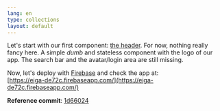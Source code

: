 ```yaml
---
lang: en
type: collections
layout: default
---
```


Let's start with our first component: [the header](https://github.com/Macxim/eiga/commit/1d66024f312618c8077e23f6c147d072f0e477fd#diff-ff918d7f5a60607376b021ad2f84bc53). For now, nothing really fancy here. A simple *dumb* and stateless component with the logo of our app. The search bar and the avatar/login area are still missing.

Now, let's deploy with [Firebase](https://github.com/facebookincubator/create-react-app/blob/master/packages/react-scripts/template/README.md#firebase) and check the app at:  
[https://eiga-de72c.firebaseapp.com/](https://eiga-de72c.firebaseapp.com/)

**Reference commit**: [1d66024](https://github.com/Macxim/eiga/commit/1d66024f312618c8077e23f6c147d072f0e477fd)
